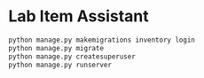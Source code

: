 # Lab Item Assistant

```bash
python manage.py makemigrations inventory login
python manage.py migrate
python manage.py createsuperuser
python manage.py runserver
```
